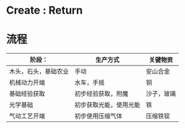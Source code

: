 # Create : Return
# 流程
|阶段：|生产方式|关键物资|
|-|-|-|
|木头，石头，基础农业|手动|安山合金|
|机械动力开端|水车，手摇|铜|
|基础经验获取|初步经验获取，附魔|沙子，玻璃|
|光学基础|初步获取光能，使用光能|铁|
|气动工艺开端|初步使用压缩气体|压缩铁锭|